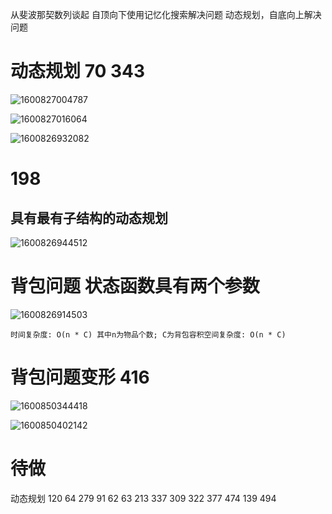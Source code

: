 从斐波那契数列谈起  自顶向下使用记忆化搜索解决问题   动态规划，自底向上解决问题

# 动态规划  70  343

![1600827004787](https://gitee.com/gu_chun_bo/picture/raw/master/image/20200923163635-378878.png)

![1600827016064](https://gitee.com/gu_chun_bo/picture/raw/master/image/20200923163635-632363.png)

![1600826932082](https://gitee.com/gu_chun_bo/picture/raw/master/image/20200923100906-579354.png)

# 198  

## 具有最有子结构的动态规划

![1600826944512](https://gitee.com/gu_chun_bo/picture/raw/master/image/20200923100906-5226.png) 



# 背包问题  状态函数具有两个参数

![1600826914503](https://gitee.com/gu_chun_bo/picture/raw/master/image/20200923163641-65694.png)

```
时间复杂度: O(n * C) 其中n为物品个数; C为背包容积空间复杂度: O(n * C)
```

# 背包问题变形 416

![1600850344418](https://gitee.com/gu_chun_bo/picture/raw/master/image/20200923163905-442518.png)

![1600850402142](https://gitee.com/gu_chun_bo/picture/raw/master/image/20200923164002-476861.png)













































# 待做

  动态规划  120  64  279  91   62   63   213   337  309  322	377  474	139  494